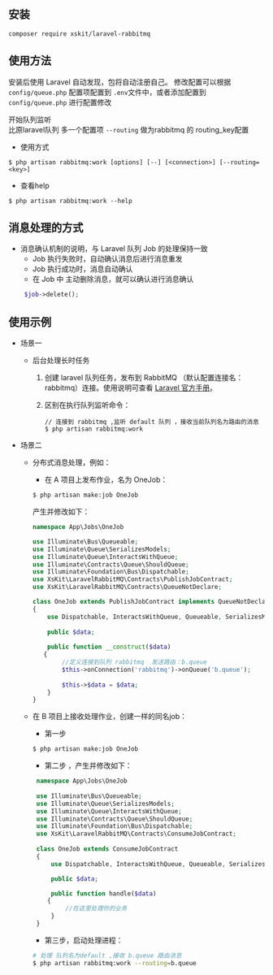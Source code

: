 ## 安装
```
composer require xskit/laravel-rabbitmq
```
## 使用方法

安装后使用 Laravel 自动发现，包将自动注册自己。
修改配置可以根据 `config/queue.php` 配置项配置到 `.env`文件中，或者添加配置到 `config/queue.php` 进行配置修改

开始队列监听  
比原laravel队列 多一个配置项 `--routing` 做为rabbitmq 的 routing_key配置
- 使用方式
```
$ php artisan rabbitmq:work [options] [--] [<connection>] [--routing=<key>]
```
- 查看help
```
$ php artisan rabbitmq:work --help
```
## 消息处理的方式
- 消息确认机制的说明，与 Laravel 队列 Job 的处理保持一致
    - Job 执行失败时，自动确认消息后进行消息重发
    - Job 执行成功时，消息自动确认
    - 在 Job 中 主动删除消息，就可以确认进行消息确认
    ```php
     $job->delete();
    ```
    
## 使用示例
- 场景一
    - 后台处理长时任务  
      
        1. 创建 laravel 队列任务，发布到 RabbitMQ （默认配置连接名：rabbitmq）连接。使用说明可查看 [Laravel 官方手册](https://laravel.com/docs/5.8/queues)。
           
        2. 区别在执行队列监听命令：
            ```
            // 连接到 rabbitmq ,监听 default 队列 ，接收当前队列名为路由的消息
            $ php artisan rabbitmq:work
            ```
    
- 场景二
    - 分布式消息处理，例如：
    
       - 在 A 项目上发布作业，名为 OneJob：
       ```bash
       $ php artisan make:job OneJob
       ```
       产生并修改如下：
      ```php
      namespace App\Jobs\OneJob
      
      use Illuminate\Bus\Queueable;
      use Illuminate\Queue\SerializesModels;
      use Illuminate\Queue\InteractsWithQueue;
      use Illuminate\Contracts\Queue\ShouldQueue;
      use Illuminate\Foundation\Bus\Dispatchable;
      use XsKit\LaravelRabbitMQ\Contracts\PublishJobContract;
      use XsKit\LaravelRabbitMQ\Contracts\QueueNotDeclare;
      
      class OneJob extends PublishJobContract implements QueueNotDeclare
      {
          use Dispatchable, InteractsWithQueue, Queueable, SerializesModels;
    
          public $data;
    
          public function __construct($data)
         {
              //定义连接到队列 rabbitmq  发送路由：b.queue
              $this->onConnection('rabbitmq')->onQueue('b.queue');
        
              $this->$data = $data;       
          }
      }
      ```
      
    - 在 B 项目上接收处理作业，创建一样的同名job：
      
        - 第一步 
        ```bash
        $ php artisan make:job OneJob
        ```
        - 第二步 ，产生并修改如下：
        ```php
         namespace App\Jobs\OneJob
         
         use Illuminate\Bus\Queueable;
         use Illuminate\Queue\SerializesModels;
         use Illuminate\Queue\InteractsWithQueue;
         use Illuminate\Contracts\Queue\ShouldQueue;
         use Illuminate\Foundation\Bus\Dispatchable;
         use XsKit\LaravelRabbitMQ\Contracts\ConsumeJobContract;
         
         class OneJob extends ConsumeJobContract
         {
             use Dispatchable, InteractsWithQueue, Queueable, SerializesModels;
        
             public $data;
        
             public function handle($data)
            {
                 //在这里处理你的业务           
             }
         }
        ```
        - 第三步，启动处理进程：
        ```bash
        # 处理 队列名为default ,接收 b.queue 路由消息 
        $ php artisan rabbitmq:work --routing=b.queue
        ```
    
       
